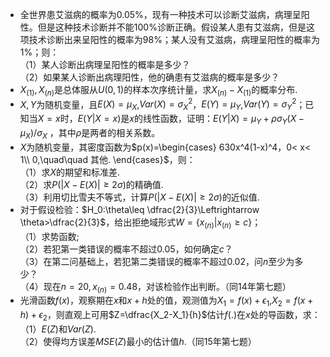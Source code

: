 -  全世界患艾滋病的概率为$0.05\%$，现有一种技术可以诊断艾滋病，病理呈阳性。但是这种技术诊断并不能$100$%诊断正确。假设某人患有艾滋病，但是这项技术诊断出来呈阳性的概率为$98\%$；某人没有艾滋病，病理呈阳性的概率为$1\%$；则：<br />（1）某人诊断出病理呈阳性的概率是多少？<br />（2）如果某人诊断出病理阳性，他的确患有艾滋病的概率是多少？ 
-  $X_{(1)},X_{(n)}$是总体服从$U(0,1)$的样本次序统计量，求$X_{(n)}-X_{(1)}$的概率分布. 
-  $X,Y$为随机变量，且$E(X)=\mu_X$,$Var(X)=\sigma_X^2$，$E(Y)=\mu_Y$,$Var(Y)=\sigma_Y^2$；已知当$X=x$时，$E(Y|X=x)$是$x$的线性函数，证明：$E(Y|X)=\mu_Y+\rho \sigma_Y(X-\mu_X)/ \sigma_X$ ，其中$\rho$是两者的相关系数。 
-  $X$为随机变量，其密度函数为$p(x)=\begin{cases} 630x^4(1-x)^4，0< x< 1\\ 0,\quad\quad 其他. \end{cases}$，则：<br />（1）求$X$的期望和标准差.<br />（2）求$P(|X-E(X)|\geq 2\sigma)$的精确值.<br />（3）利用切比雪夫不等式，计算$P(|X-E(X)|\geq 2\sigma)$的近似值. 
-  对于假设检验：$H_0:\theta\leq \dfrac{2}{3}\Leftrightarrow \theta>\dfrac{2}{3}$，给出拒绝域形式$W=\{x_{(n)}|x_{(n)}\geq c\}$；<br />（1）求势函数;<br />（2）若犯第一类错误的概率不超过$0.05$，如何确定$c$？<br />（3）在第二问基础上，若犯第二类错误的概率不超过$0.02$，问$n$至少为多少？<br />（4）现在$n=20,x_{(n)}=0.48$，对该检验作出判断。（同14年第七题） 
-  光滑函数$f(x)$，观察期在$x$和$x+h$处的值，观测值为$X_1=f(x)+\epsilon_1$,$X_2=f(x+h)+\epsilon_2$，则直观上可用$Z=\dfrac{X_2-X_1}{h}$估计$f(.)$在$x$处的导函数，求：<br />（1）$E(Z)$和$Var(Z)$.<br />（2）使得均方误差$MSE(Z)$最小的估计值$h$.（同15年第七题） 
